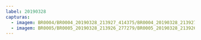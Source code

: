 ```yaml
---
label: 20190328
capturas:
  - imagem: BR0004/BR0004_20190328_213927_414375/BR0004_20190328_213927_414375_stack_11_meteors.jpg
  - imagem: BR0005/BR0005_20190328_213926_277279/BR0005_20190328_213926_277279_stack_19_meteors.jpg
---
```

